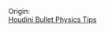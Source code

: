 
Origin:  
[Houdini Bullet Physics Tips](https://www.nicholas-taylor.com/blog/blog-post-title-two-ea3sa)